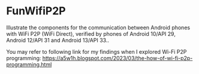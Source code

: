 # FunWifiP2P
Illustrate the components for the communication between Android phones with WiFi P2P (WiFi Direct), verified by phones of Android 10/API 29, Android 12/API 31 and Android 13/API 33..

You may refer to following link for my findings when I explored Wi-Fi P2P programming: 
https://a5w1h.blogspot.com/2023/03/the-how-of-wi-fi-p2p-programming.html
